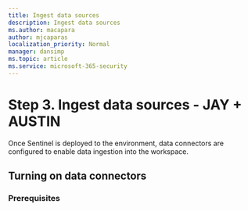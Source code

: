 ```yaml
---
title: Ingest data sources
description: Ingest data sources
ms.author: macapara
author: mjcaparas
localization_priority: Normal
manager: dansimp
ms.topic: article
ms.service: microsoft-365-security
---
```


# Step 3. Ingest data sources - JAY + AUSTIN

Once Sentinel is deployed to the environment, data connectors are configured to enable data ingestion into the workspace.  

## Turning on data connectors


### Prerequisites 

